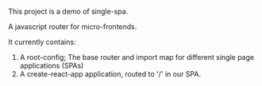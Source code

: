 This project is a demo of single-spa.

A javascript router for micro-frontends.

It currently contains:
1. A root-config; The base router and import map for different single page applications (SPAs)
2. A create-react-app application, routed to '/' in our SPA. 